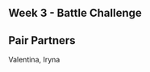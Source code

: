 Week 3 - Battle Challenge
-------------------------


Pair Partners
-------------

Valentina, Iryna
